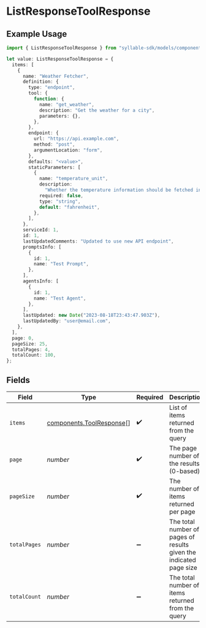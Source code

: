 # ListResponseToolResponse

## Example Usage

```typescript
import { ListResponseToolResponse } from "syllable-sdk/models/components";

let value: ListResponseToolResponse = {
  items: [
    {
      name: "Weather Fetcher",
      definition: {
        type: "endpoint",
        tool: {
          function: {
            name: "get_weather",
            description: "Get the weather for a city",
            parameters: {},
          },
        },
        endpoint: {
          url: "https://api.example.com",
          method: "post",
          argumentLocation: "form",
        },
        defaults: "<value>",
        staticParameters: [
          {
            name: "temperature_unit",
            description:
              "Whether the temperature information should be fetched in Celsius or Fahrenheit",
            required: false,
            type: "string",
            default: "fahrenheit",
          },
        ],
      },
      serviceId: 1,
      id: 1,
      lastUpdatedComments: "Updated to use new API endpoint",
      promptsInfo: [
        {
          id: 1,
          name: "Test Prompt",
        },
      ],
      agentsInfo: [
        {
          id: 1,
          name: "Test Agent",
        },
      ],
      lastUpdated: new Date("2023-08-18T23:43:47.903Z"),
      lastUpdatedBy: "user@email.com",
    },
  ],
  page: 0,
  pageSize: 25,
  totalPages: 4,
  totalCount: 100,
};
```

## Fields

| Field                                                                | Type                                                                 | Required                                                             | Description                                                          | Example                                                              |
| -------------------------------------------------------------------- | -------------------------------------------------------------------- | -------------------------------------------------------------------- | -------------------------------------------------------------------- | -------------------------------------------------------------------- |
| `items`                                                              | [components.ToolResponse](../../models/components/toolresponse.md)[] | :heavy_check_mark:                                                   | List of items returned from the query                                |                                                                      |
| `page`                                                               | *number*                                                             | :heavy_check_mark:                                                   | The page number of the results (0-based)                             | 0                                                                    |
| `pageSize`                                                           | *number*                                                             | :heavy_check_mark:                                                   | The number of items returned per page                                | 25                                                                   |
| `totalPages`                                                         | *number*                                                             | :heavy_minus_sign:                                                   | The total number of pages of results given the indicated page size   | 4                                                                    |
| `totalCount`                                                         | *number*                                                             | :heavy_minus_sign:                                                   | The total number of items returned from the query                    | 100                                                                  |